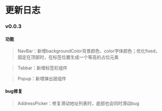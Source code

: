 # 更新日志

### v0.0.3

#### 功能
  > NavBar：新增backgroundColor背景颜色、color字体颜色；优化fixed，固定在顶部时，在标签位置生成一个等高的占位元素
  
  > Tabbar：新增标签栏组件
  
  > Popup：新增弹出层组件
  
#### bug修复
  > AddressPicker：修复滑动地址列表时，底部也会同时滑动bug
